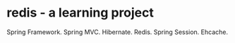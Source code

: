 # redis - a learning project
Spring Framework.
Spring MVC.
Hibernate.
Redis.
Spring Session.
Ehcache.
